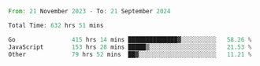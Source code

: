 <!--START_SECTION:waka-->

```rust
From: 21 November 2023 - To: 21 September 2024

Total Time: 632 hrs 51 mins

Go                415 hrs 14 mins ██████████████▓░░░░░░░░░░   58.26 %
JavaScript        153 hrs 28 mins █████▒░░░░░░░░░░░░░░░░░░░   21.53 %
Other             79 hrs 52 mins  ██▓░░░░░░░░░░░░░░░░░░░░░░   11.21 %
```

<!--END_SECTION:waka-->
